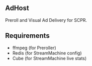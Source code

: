 ## AdHost

Preroll and Visual Ad Delivery for SCPR.

## Requirements
* ffmpeg (for Preroller)
* Redis (for StreamMachine config)
* Cube (for StreamMachine live stats)
